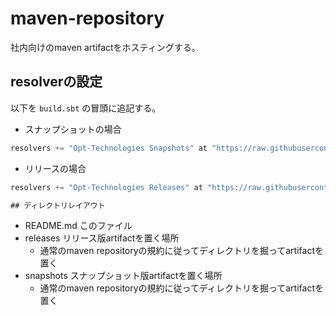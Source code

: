 # maven-repository

社内向けのmaven artifactをホスティングする。

## resolverの設定

以下を `build.sbt` の冒頭に追記する。

- スナップショットの場合

```scala
resolvers += "Opt-Technologies Snapshots" at "https://raw.githubusercontent.com/opt-tech/maven-repository/master/snapshots"
```

- リリースの場合

```scala
resolvers += "Opt-Technologies Releases" at "https://raw.githubusercontent.com/opt-tech/maven-repository/master/releases"

## ディレクトリレイアウト

```
- README.md このファイル
- releases リリース版artifactを置く場所
  - 通常のmaven repositoryの規約に従ってディレクトリを掘ってartifactを置く
- snapshots スナップショット版artifactを置く場所
  - 通常のmaven repositoryの規約に従ってディレクトリを掘ってartifactを置く
```
